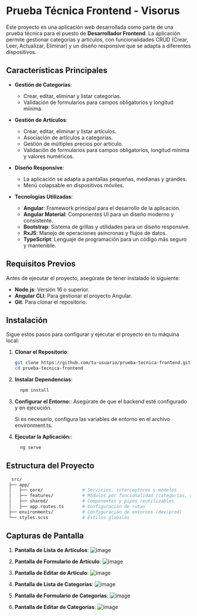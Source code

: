 # Prueba Técnica Frontend - Visorus

Este proyecto es una aplicación web desarrollada como parte de una prueba técnica para el puesto de **Desarrollador Frontend**. La aplicación permite gestionar categorías y artículos, con funcionalidades CRUD (Crear, Leer, Actualizar, Eliminar) y un diseño responsive que se adapta a diferentes dispositivos.

## Características Principales

- **Gestión de Categorías**:
  - Crear, editar, eliminar y listar categorías.
  - Validación de formularios para campos obligatorios y longitud mínima.

- **Gestión de Artículos**:
  - Crear, editar, eliminar y listar artículos.
  - Asociación de artículos a categorías.
  - Gestión de múltiples precios por artículo.
  - Validación de formularios para campos obligatorios, longitud mínima y valores numéricos.

- **Diseño Responsive**:
  - La aplicación se adapta a pantallas pequeñas, medianas y grandes.
  - Menú colapsable en dispositivos móviles.

- **Tecnologías Utilizadas**:
  - **Angular**: Framework principal para el desarrollo de la aplicación.
  - **Angular Material**: Componentes UI para un diseño moderno y consistente.
  - **Bootstrap**: Sistema de grillas y utilidades para un diseño responsive.
  - **RxJS**: Manejo de operaciones asíncronas y flujos de datos.
  - **TypeScript**: Lenguaje de programación para un código más seguro y mantenible.

## Requisitos Previos

Antes de ejecutar el proyecto, asegúrate de tener instalado lo siguiente:

- **Node.js**: Versión 16 o superior.
- **Angular CLI**: Para gestionar el proyecto Angular.
- **Git**: Para clonar el repositorio.

## Instalación

Sigue estos pasos para configurar y ejecutar el proyecto en tu máquina local:

1. **Clonar el Repositorio**:
   ```bash
   git clone https://github.com/tu-usuario/prueba-tecnica-frontend.git
   cd prueba-tecnica-frontend
    ```
2. **Instalar Dependencias**:

   ```bash
     npm install
    ```

3. **Configurar el Entorno:**:
    Asegúrate de que el backend esté configurado y en ejecución.

    Si es necesario, configura las variables de entorno en el archivo environment.ts.
      
4. **Ejecutar la Aplicación:**:

   ```bash
     ng serve
    ```

## Estructura del Proyecto

   ```bash
     src/
    ├── app/
    │   ├── core/               # Servicios, interceptores y modelos
    │   ├── features/           # Módulos por funcionalidad (categorías, artículos)
    │   ├── shared/             # Componentes y pipes reutilizables
    │   ├── app.routes.ts       # Configuración de rutas
    ├── environments/           # Configuración de entornos (dev/prod)
    └── styles.scss             # Estilos globales
```
## Capturas de Pantalla

1. **Pantalla de Lista de Artículos**:
![image](https://github.com/user-attachments/assets/d5fb2fd3-6fdf-421d-8702-11d2087abfb1)


2. **Pantalla de Formulario de Artículo**:
   ![image](https://github.com/user-attachments/assets/b4570cb4-124d-4a3b-a445-1d80bb96486e)

4. **Pantalla de Editar de Artículo**:
   ![image](https://github.com/user-attachments/assets/4bd2c2e3-cf5d-4f43-8ba9-42af5723a3e8)

6. **Pantalla de Lista de Categorías**:
   ![image](https://github.com/user-attachments/assets/0344f583-409d-46b7-92b7-e393c383889b)

8. **Pantalla de Formulario de Categorías**:
![image](https://github.com/user-attachments/assets/c443f7aa-2210-4faf-a623-41150578ba2f)

10. **Pantalla de Editar de Categorías**:
![image](https://github.com/user-attachments/assets/42542b5b-f49d-49a3-8d8f-52d39999173b)

    




